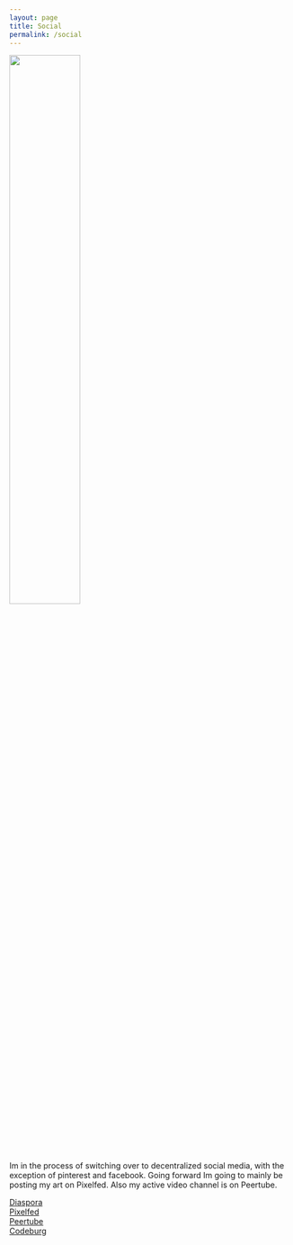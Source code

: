 ```yaml
---
layout: page
title: Social
permalink: /social
---
```

<img src="https://lwflouisa.github.io/Portfolio/assets/img/redsnake.png" width="50%">

Im in the process of switching over to decentralized social media, with the exception of pinterest and facebook. Going forward Im going to mainly be posting my art on Pixelfed. Also my active video channel is on Peertube.

[Diaspora](https://diasp.org/u/lwflouisa)<br />
[Pixelfed](https://pixelfed.de/LWFlouisa)<br />
[Peertube](https://video.ploud.jp/c/mytalkshow/videos?languageOneOf=en&s=2)<br />
[Codeburg](https://codeberg.org/LWFlouisa)
